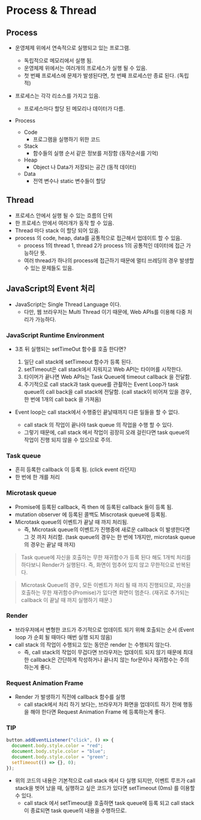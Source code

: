 # Process & Thread

## Process

- 운영체제 위에서 연속적으로 실행되고 있는 프로그램.

  - 독립적으로 메모리에서 실행 됨.
  - 운영체제 위에서는 여러개의 프로세스가 실행 될 수 있음.
  - 첫 번째 프로세스에 문제가 발생된다면, 첫 번째 프로세스만 종료 된다. (독립적)

- 프로세스는 각각 리소스를 가지고 있음.

  - 프로세스마다 할당 된 메모리나 데이터가 다름.

- Process
  - Code
    - 프로그램을 실행하기 위한 코드
  - Stack
    - 함수들의 실행 순서 같은 정보를 저장함 (동작순서를 기억)
  - Heap
    - Object 나 Data가 저장되는 공간 (동적 데이터)
  - Data
    - 전역 변수나 static 변수들이 할당

## Thread

- 프로세스 안에서 실행 될 수 있는 흐름의 단위
- 한 프로세스 안에서 여러개가 동작 할 수 있음.
- Thread 마다 stack 이 할당 되어 있음.
- process 의 code, heap, data를 공통적으로 접근해서 업데이트 할 수 있음.
  - process 1의 thread 1, thread 2가 process 1의 공통적인 데이터에 접근 가능하단 뜻.
  - 여러 thread가 하나의 process에 접근하기 때문에 멀티 쓰레딩의 경우 발생할 수 있는 문제들도 있음.

## JavaScript의 Event 처리

- JavaScript는 Single Thread Language 이다.
  - 다만, 웹 브라우저는 Multi Thread 이기 때문에, Web APIs를 이용해 다중 처리가 가능하다.

### JavaScript Runtime Environment

- 3초 뒤 실행되는 setTimeOut 함수를 호출 한다면?

  1. 일단 call stack에 setTimeout 함수가 등록 된다.
  2. setTimeout은 call stack에서 지워지고 Web API는 타이머를 시작한다.
  3. 타이머가 끝나면 Web APIs는 Task Queue에 timeout callback 을 전달함.
  4. 주기적으로 call stack과 task queue를 관촬하는 Event Loop가 task queue의 call back을 call stack에 전달함. (call stack이 비어져 있을 경우, 한 번에 1개의 call back 을 가져옴)

- Event loop는 call stack에서 수행중인 끝날때까지 다른 일들을 할 수 없다.
  - call stack 의 작업이 끝나야 task queue 의 작업을 수행 할 수 있다.
  - 그렇기 때문에, call stack 에서 작업이 굉장히 오래 걸린다면 task queue의 작업이 진행 되지 않을 수 있으므로 주의.

### Task queue

- 흔히 등록한 callback 이 등록 됨. (click event 라던지)
- 한 번에 한 개를 처리

### Microtask queue

- Promise에 등록된 callback, 즉 then 에 등록된 callback 들이 등록 됨.
- mutation observer 에 등록된 콜백도 Miscrotask queue에 등록됨.
- Microtask queue의 이벤트가 끝날 때 까지 처리됨.
  - 즉, Microtask queue의 이벤트가 진행중에 새로운 callback 이 발생한다면 그 것 까지 처리함. (task queue의 경우는 한 번에 1개지만, microtask queue 의 경우는 끝날 때 까지)

> Task queue에 자신을 호출하는 무한 재귀함수가 등록 된다 해도 1개씩 처리를 하다보니 Render가 실행된다. 즉, 화면이 멈추어 있지 않고 무한적으로 반복된다.

> Microtask Queue의 경우, 모든 이벤트가 처리 될 때 까지 진행되므로, 자신을 호출하는 무한 재귀함수(Promise)가 있다면 화면이 멈춘다. (재귀로 추가되는 callback 이 끝날 때 까지 실행하기 때문.)

### Render

- 브라우저에서 변형한 코드가 주기적으로 업데이트 되기 위해 호출되는 순서 (Event loop 가 순회 될 때마다 매번 실행 되지 않음)
- call stack 의 작업이 수행되고 있는 동안은 render 는 수행되지 않는다.
  - 즉, call stack의 작업이 무겁다면 브라우저는 업데이트 되지 않기 때문에 최대한 callback은 간단하게 작성하거나 끝나지 않는 for문이나 재귀함수는 주의 하는게 좋다.

### Request Animation Frame

- Render 가 발생하기 직전에 callback 함수를 실행
  - call stack에서 처리 하기 보다는, 브라우저가 화면을 업데이트 하기 전에 행동을 해야 한다면 Request Animation Frame 에 등록하는게 좋다.

### TIP

```javascript
button.addEventListener("click", () => {
  document.body.style.color = "red";
  document.body.style.color = "blue";
  document.body.style.color = "green";
  setTimeout(() => {}, 0);
});
```

- 위의 코드의 내용은 기본적으로 call stack 에서 다 실행 되지만, 이벤트 루프가 call stack을 벗어 났을 때, 실행하고 싶은 코드가 있다면 setTimeout (0ms) 를 이용할 수 있다.
  - call stack 에서 setTimeout을 호출하면 task queue에 등록 되고 call stack이 종료되면 task queue의 내용을 수행하므로.
